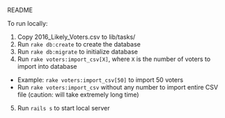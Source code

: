 README

To run locally:

1. Copy 2016_Likely_Voters.csv to lib/tasks/
2. Run `rake db:create` to create the database
3. Run `rake db:migrate` to initialize database
4. Run `rake voters:import_csv[X]`, where `X` is the number of voters to import into database
  * Example: `rake voters:import_csv[50]` to import 50 voters
  * Run `rake voters:import_csv` without any number to import entire CSV file (caution: will take extremely long time)
5. Run `rails s` to start local server

